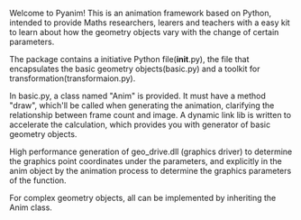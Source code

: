 Welcome to Pyanim! This is an animation framework based on Python, intended to provide Maths researchers, learers and teachers with a easy kit to learn about how the geometry objects vary with the change of certain parameters.

The package contains a initiative Python file(__init__.py), the file that encapsulates the basic geometry objects(basic.py) and a toolkit for transformation(transformaion.py).

In basic.py, a class named "Anim" is provided. It must have a method "draw", which'll be called when generating the animation, clarifying the relationship between frame count and image. A dynamic link lib is written to accelerate the calculation, which provides you with generator of basic geometry objects.

High performance generation of geo_drive.dll (graphics driver) to determine the graphics point coordinates under the parameters, and explicitly in the anim object by the animation process to determine the graphics parameters of the function.

For complex geometry objects, all can be implemented by inheriting the Anim class.
